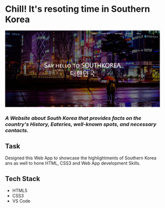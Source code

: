 # Chill! It's resoting time in Southern Korea
<img src="images/matiari.png"/>

### *A Website about South Korea that provides facts on the country's History, Eateries, well-known spots, and necessary contacts.*

## Task
Designed this Web App to showcase the highlightments of Southern Korea ans as well to hone HTML, CSS3 and Web App development Skills.

## Tech Stack

- HTML5
- CSS3
- VS Code
